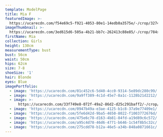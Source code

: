 ```yaml
---
template: ModelPage
title: Mia F
featuredImage: >-
  https://ucarecdn.com/f54e69c5-f921-4053-80e1-14edb0a3575e/-/crop/3274x1953/0,0/-/preview/
imageThumbnail: >-
  https://ucarecdn.com/3ed615d6-505a-4b21-bb7c-262413c88e85/-/crop/784x1170/465,156/-/preview/
firstName: Mia
collection: Girls
height: 130cm
measurementType: bust
bust: 56cm
waist: 50cm
hips: 62cm
size: 7-8
shoeSize: '1'
hair: Blonde
eyes: Blue
imagePortfolio:
  - image: 'https://ucarecdn.com/01c452c6-5d40-4cc0-9314-5e89dc280c99/'
  - image: 'https://ucarecdn.com/9a9ff389-4c1d-45e7-8a1c-1128b21d2212/'
  - image: >-
      https://ucarecdn.com/33f749e8-072f-49a2-86d2-d25c291baff2/-/crop/1586x2407/266,172/-/preview/
  - image: 'https://ucarecdn.com/0947b49a-e3ae-4125-b1c8-37a9e77409e1/'
  - image: 'https://ucarecdn.com/5fe6d42d-9ba5-4650-8022-f1003772676d/'
  - image: 'https://ucarecdn.com/475e6c78-d163-4b81-84fd-a19d89c6c572/'
  - image: 'https://ucarecdn.com/a95c4d78-46d6-4771-b646-1c54f8b5c32c/'
  - image: 'https://ucarecdn.com/275cdd78-b12a-46e5-a34b-848a0871661c/'
---
```


